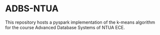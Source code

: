 # ADBS-NTUA
This repository hosts a pyspark implementation of the k-means algorithm for the course Advanced Database Systems of NTUA ECE.
